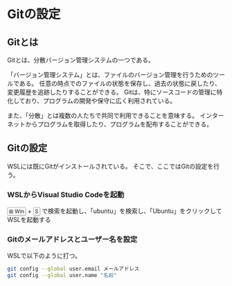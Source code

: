 # Gitの設定

## Gitとは
Gitとは、分散バージョン管理システムの一つである。

「バージョン管理システム」とは、ファイルのバージョン管理を行うためのツールである。
任意の時点でのファイルの状態を保存し、過去の状態に戻したり、変更履歴を追跡したりすることができる。
Gitは、特にソースコードの管理に特化しており、プログラムの開発や保守に広く利用されている。

また、「分散」とは複数の人たちで共同で利用できることを意味する。
インターネットからプログラムを取得したり、プログラムを配布することができる。

## Gitの設定
WSLには既にGitがインストールされている。
そこで、ここではGitの設定を行う。

### WSLからVisual Studio Codeを起動

<kbd class="keyboard-key nowrap" lang="en" style="border: 1px solid #aaa; border-radius: 2px; box-shadow: 1px 2px 2px #ddd; background-color: #f9f9f9; background-image: linear-gradient(top, #eee, #f9f9f9, #eee); padding: 1px 3px; font-family: inherit; font-size: 0.85em;"><span class="Unicode">⊞</span> Win</kbd>
+
<kbd class="keyboard-key nowrap" lang="en" style="border: 1px solid #aaa; border-radius: 2px; box-shadow: 1px 2px 2px #ddd; background-color: #f9f9f9; background-image: linear-gradient(top, #eee, #f9f9f9, #eee); padding: 1px 3px; font-family: inherit; font-size: 0.85em;">S</kbd>
で検索を起動し、「ubuntu」を検索し、「Ubuntu」をクリックしてWSLを起動する

### Gitのメールアドレスとユーザー名を設定
WSLで以下のように打つ。

```sh
git config --global user.email メールアドレス
git config --global user.name "名前"
```

